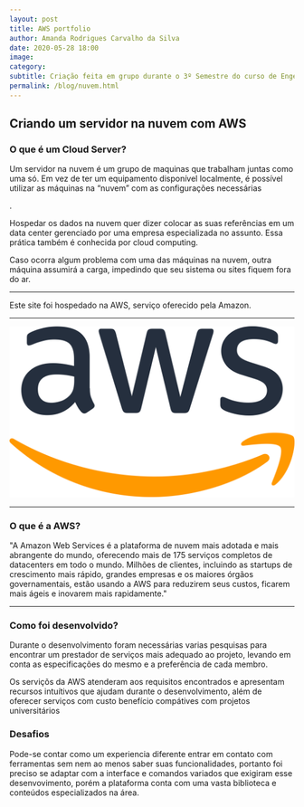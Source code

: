 ```yaml
---
layout: post
title: AWS portfolio
author: Amanda Rodrigues Carvalho da Silva
date: 2020-05-28 18:00
image: 
category:
subtitle: Criação feita em grupo durante o 3º Semestre do curso de Engenharia de Software
permalink: /blog/nuvem.html
---
```


<h2>Criando um servidor na nuvem com AWS</h2>

<h3>O que é um Cloud Server?</h3>
<p>Um servidor na nuvem é um grupo de maquinas que trabalham juntas como uma só. Em vez de ter um equipamento disponível localmente, é possível utilizar as máquinas na “nuvem” com as configurações necessárias</p>.

<p>Hospedar os dados na nuvem quer dizer colocar as suas referências em um data center gerenciado por uma empresa especializada no assunto. Essa prática também é conhecida por cloud computing.</p>

<p>Caso ocorra algum problema com uma das máquinas na nuvem, outra máquina assumirá a carga, impedindo que seu sistema ou sites fiquem fora do ar.</p>
 <hr>
 <p>Este site foi hospedado na AWS, serviço oferecido pela Amazon.</p>
     <hr>
     <img src="/img/projetos/aws-logo.png">
     <hr>
<h3>O que é a AWS?</h3>
<p>"A Amazon Web Services é a plataforma de nuvem mais adotada e mais abrangente do mundo, oferecendo mais de 175 serviços completos de datacenters em todo o mundo. Milhões de clientes, incluindo as startups de crescimento mais rápido, grandes empresas e os maiores órgãos governamentais, estão usando a AWS para reduzirem seus custos, ficarem mais ágeis e inovarem mais rapidamente." </p>
<hr>
<h3>Como foi desenvolvido?</h3>
<p>Durante o desenvolvimento foram necessárias varias pesquisas para encontrar um prestador de serviços mais adequado ao projeto, levando em conta as especificações do mesmo e a preferência de cada membro. </p>
<p>Os serviçõs da AWS atenderam aos requisitos encontrados e apresentam recursos intuítivos que ajudam durante o desenvolvimento, além de oferecer serviços com custo benefício compátives com projetos universitários</p>
    
   
<h3>Desafios </h3>
<p>Pode-se contar como um experiencia diferente entrar em contato com ferramentas sem nem ao menos saber suas funcionalidades, portanto foi preciso se adaptar com a interface e comandos variados que exigiram esse desenvovimento, porém a plataforma conta com uma vasta biblioteca e conteúdos especializados na área. </p>
    
